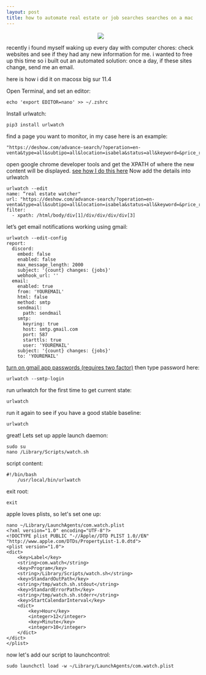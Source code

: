 ```yaml
---
layout: post
title: how to automate real estate or job searches searches on a mac
---
```



<p align="center">
<img src="{{ site.baseurl }}/images/automate.jpeg" align="center">&nbsp;&nbsp;&nbsp;
</p>

recently i found myself waking up every day with computer chores: check websites and see if they had any new information for me. i wanted to free up this time so i built out an automated solution: once a day, if these sites change, send me an email. 

here is how i did it on macosx big sur 11.4

Open Terminal, and set an editor:
```console
echo 'export EDITOR=nano' >> ~/.zshrc 
```
Install urlwatch:
```console
pip3 install urlwatch
```
find a page you want to monitor, in my case here is an example:
```console
"https://deshow.com/advance-search/?operation=en-venta&type=all&subtipo=all&location=isabela&status=all&keyword=&price_range_min=0&price_range_max=3000000&bathrooms=&bedrooms=&pageid=25409
```

open google chrome developer tools and get the XPATH of where the new content will be displayed. [see how I do this here](https://www.youtube.com/watch?v=dvNDDg877cU)
Now add the details into urlwatch
```console
urlwatch --edit
name: “real estate watcher"
url: "https://deshow.com/advance-search/?operation=en-venta&type=all&subtipo=all&location=isabela&status=all&keyword=&price_range_min=0&price_range_max=3000000&bathrooms=&bedrooms=&pageid=25409"
filter:
  - xpath: /html/body/div[1]/div/div/div/div[3]
```

let’s get email notifications working using gmail:

```console
urlwatch --edit-config
report:
  discord:
    embed: false
    enabled: false
    max_message_length: 2000
    subject: '{count} changes: {jobs}'
    webhook_url: ''
  email:
    enabled: true
    from: 'YOUREMAIL'
    html: false
    method: smtp
    sendmail:
      path: sendmail
    smtp:
      keyring: true
      host: smtp.gmail.com
      port: 587
      starttls: true
      user: 'YOUREMAIL'
    subject: '{count} changes: {jobs}'
    to: 'YOUREMAIL'
```
[turn on gmail app passwords (requires two factor)](https://myaccount.google.com/apppasswords)
then type password here:
```console
urlwatch --smtp-login
```

run urlwatch for the first time to get current state:
```console
urlwatch
```
run it again to see if you have a good stable baseline:
```console
urlwatch
```

great! Lets set up apple launch daemon:
```console
sudo su
nano /Library/Scripts/watch.sh
```
script content:
```console
#!/bin/bash
	/usr/local/bin/urlwatch
```
exit root:
```console
exit
```
apple loves plists, so let's set one up:
```console
nano ~/Library/LaunchAgents/com.watch.plist 
<?xml version="1.0" encoding="UTF-8"?>
<!DOCTYPE plist PUBLIC "-//Apple//DTD PLIST 1.0//EN" "http://www.apple.com/DTDs/PropertyList-1.0.dtd">
<plist version="1.0">
<dict>
    <key>Label</key>
    <string>com.watch</string>
    <key>Program</key>
    <string>/Library/Scripts/watch.sh</string>
    <key>StandardOutPath</key>
    <string>/tmp/watch.sh.stdout</string>
    <key>StandardErrorPath</key>
    <string>/tmp/watch.sh.stderr</string>
    <key>StartCalendarInterval</key>
    <dict>
        <key>Hour</key>
        <integer>12</integer>
        <key>Minute</key>
        <integer>10</integer>
    </dict>
</dict>
</plist>
```
now let's add our script to launchcontrol:
```console
sudo launchctl load -w ~/Library/LaunchAgents/com.watch.plist
```
